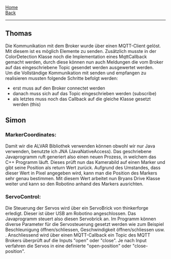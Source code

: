 [Home](home)   
[Back](DokuSolidus)    

----------

## Thomas

Die Kommunikation mit dem Broker wurde über einen MQTT-Client gelöst. Mit diesem ist es möglich Elemente zu senden. Zusätzlich musste in der ColorDetection Klasse noch die Implementation eines MqttCallback gemacht werden, durch diese können nun auch Meldungen die vom Broker auf das eingeschriebene Topic gesendet werden ausgewertet werden.  
Um die Vollständige Kommunikation mit senden und empfangen zu realisieren mussten folgende Schritte befolgt werden:
- erst muss auf den Broker connectet werden  
- danach muss sich auf das Topic eingeschrieben werden (subscribe)  
- als letztes muss noch das Callback auf die gleiche Klasse gesetzt werden (this)


##  Simon

###  MarkerCoordinates:

Damit wir die ALVAR Bibliothek verwenden können obwohl wir nur Java verwenden, benutzte ich JNA (JavaNativeAccess). Das geschriebene Javaprogramm ruft generiert also einen neuen Prozess, in welchem das C++ Programm läuft. Dieses prüft nun das Kamerabild auf einen Marker und gibt seine Position als return Wert zurück. Aufgrund des Umstandes, dass dieser Wert in Pixel angegeben wird, kann man die Position des Markers sehr genau bestimmen. Mit diesem Wert arbeitet nun Bryans Drive Klasse weiter und kann so den Robotino anhand des Markers ausrichten. 


###  ServoControl:

Die Steuerung der Servos wird über ein ServoBrick von thinkerforge erledigt. Dieser ist über USB am Robotino angeschlossen. Das Javaprogramm steuert also diesen Servobrick an. Im Programm können diverse Parameter für die Servosteuerung gesetzt werden wie zum Beispiel Beschleunigung öffnen/schliessen, Geschwindigkeit öffnen/schliessen usw. . Anschliessend wird über einen MQTT-Callback ein Topic des MQTT Brokers überprüft auf die Inputs "open" oder "close". Je nach Input verfahren die Servos in eine definierte "open-position" oder "close-position". 
